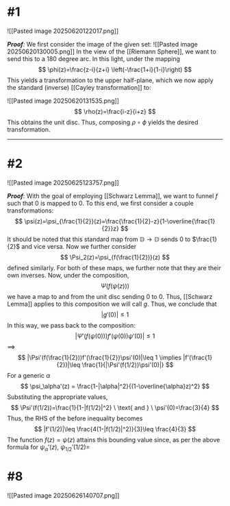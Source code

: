 # #1
![[Pasted image 20250620122017.png]]

***Proof**:* We first consider the image of the given set:
![[Pasted image 20250620130005.png]]
In the view of the [[Riemann Sphere]], we want to send this to a 180 degree arc. In this light, under the mapping
$$ \phi(z)=\frac{z-i}{z+i} \left(-\frac{1+i}{1-i}\right) $$
This yields a transformation to the upper half-plane, which we now apply the standard (inverse) [[Cayley transformation]] to: 

![[Pasted image 20250620131535.png]]
$$ \rho(z)=\frac{i-z}{i+z}
$$
This obtains the unit disc. Thus, composing $\rho \circ\phi$ yields the desired transformation.  
$$\tag*{$\blacksquare$}$$
_________________________________________________________________ 

# #2
![[Pasted image 20250625123757.png]]

***Proof***: With the goal of employing [[Schwarz Lemma]], we want to funnel $f$ such that 0 is mapped to 0. To this end, we first consider a couple transformations:
$$
\psi(z)=\psi_{\frac{1}{2}}(z)=\frac{\frac{1}{2}-z}{1-\overline{\frac{1}{2}}z}
$$
It should be noted that this standard map from $\mathbb{D}\rightarrow \mathbb{D}$ sends 0 to $\frac{1}{2}$ and vice versa. Now we further consider 
$$
\Psi_2(z)=\psi_{f(\frac{1}{2})}(z)
$$
defined similarly. For both of these maps, we further note that they are their own inverses. Now, under the composition,
$$
\Psi(f(\psi(z)))
$$
we have a map to and from the unit disc sending 0 to 0. Thus, [[Schwarz Lemma]] applies to this composition we will call $g$. Thus, we conclude that
$$
|g'(0)|\leq 1
$$
In this way, we pass back to the composition:
$$
|\Psi'(f(\psi(0)))f'(\psi(0))\psi'(0)|\leq 1
$$
$\implies$ 
$$
|\Psi'(f(\frac{1}{2}))f'(\frac{1}{2})\psi'(0)|\leq 1 \implies |f'(\frac{1}{2})|\leq \frac{1}{|\Psi'(f(1/2))\psi'(0)|}
$$
For a generic $\alpha$
$$
\psi_\alpha'(z) = \frac{1-|\alpha|^2}{(1-\overline{\alpha}z)^2}
$$
Substituting the appropriate values, 
$$
\Psi'(f(1/2))=\frac{1}{1-|f(1/2)|^2} \ \text{ and } \ \psi'(0)=\frac{3}{4}
$$
Thus, the RHS of the before inequality becomes
$$
|f'(1/2)|\leq \frac{4(1-|f(1/2)|^2)}{3}\leq \frac{4}{3}
$$
The function $f(z)=\psi(z)$ attains this bounding value since, as per the above formula for $\psi_\alpha'(z)$, $\psi_{1/2}'(1/2)=$ 

# #8
![[Pasted image 20250626140707.png]]

